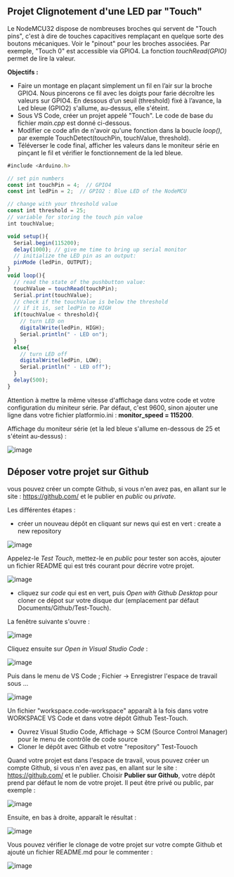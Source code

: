 ## Projet Clignotement d'une LED par "Touch"

Le NodeMCU32 dispose de nombreuses broches qui servent de "Touch pins", c'est à dire de touches capacitives remplaçant en quelque sorte des boutons mécaniques. Voir le "pinout" pour les broches associées. Par exemple, "Touch 0" est accessible via GPIO4. La fonction *touchRead(GPIO)* permet de lire la valeur.

**Objectifs :**

* Faire un montage en plaçant simplement un fil en l’air sur la broche GPIO4. Nous pincerons ce fil avec les doigts pour farie décroître les valeurs sur GPIO4. En dessous d’un seuil (threshold) fixé à l’avance, la Led bleue (GPIO2) s'allume, au-dessus, elle s'éteint. 
* Sous VS Code, créer un projet appelé "Touch". Le code de base du fichier *main.cpp* est donné ci-dessous.
* Modifier ce code afin de n'avoir qu'une fonction dans la boucle *loop()*, par exemple TouchDetect(touchPin, touchValue, threshold).
* Téléverser le code final, afficher les valeurs dans le moniteur série en pinçant le fil et vérifier le fonctionnement de la led bleue.


```javascript
#include <Arduino.h>

// set pin numbers
const int touchPin = 4;  // GPIO4
const int ledPin = 2;  // GPIO2 : Blue LED of the NodeMCU

// change with your threshold value
const int threshold = 25;
// variable for storing the touch pin value 
int touchValue;

void setup(){
  Serial.begin(115200);
  delay(1000); // give me time to bring up serial monitor
  // initialize the LED pin as an output:
  pinMode (ledPin, OUTPUT);
}
void loop(){
  // read the state of the pushbutton value:
  touchValue = touchRead(touchPin);
  Serial.print(touchValue);
  // check if the touchValue is below the threshold
  // if it is, set ledPin to HIGH
  if(touchValue < threshold){
    // turn LED on
    digitalWrite(ledPin, HIGH);
    Serial.println(" - LED on");
  }
  else{
    // turn LED off
    digitalWrite(ledPin, LOW);
    Serial.println(" - LED off");
  }
  delay(500);
}
```

Attention à mettre la même vitesse d'affichage dans votre code et votre configuration du miniteur série.
Par défaut, c'est 9600, sinon ajouter une ligne dans votre fichier platformio.ini : **monitor_speed = 115200**.

Affichage du moniteur série (et la led bleue s'allume en-dessous de 25 et s'éteint au-dessus) :

![image](https://user-images.githubusercontent.com/44494044/130097992-7c458cc6-af07-46c7-85d3-2dfc1c980e13.png)


## Déposer votre projet sur Github

vous pouvez créer un compte Github, si vous n'en avez pas, en allant sur le site : https://github.com/ et le publier en *public* ou *private*.

Les différentes étapes :
* créer un nouveau dépôt en cliquant sur news qui est en vert : create a new repository

![image](https://user-images.githubusercontent.com/44494044/130114629-a24f5578-4f8e-4604-8485-11acc1b23c6d.png)

Appelez-le *Test Touch*, mettez-le en *public* pour tester son accès, ajouter un fichier README qui est trés courant pour décrire votre projet.

![image](https://user-images.githubusercontent.com/44494044/130115247-344ec227-108a-439b-ab85-7716b82f25a3.png)

* cliquez sur *code* qui est en vert, puis *Open with Github Desktop* pour cloner ce dépot sur votre disque dur (emplacement par défaut Documents/Github/Test-Touch).

La fenêtre suivante s'ouvre :

![image](https://user-images.githubusercontent.com/44494044/130124525-4ea28e26-fbed-4a21-ba2c-095f4643b95b.png)

Cliquez ensuite sur *Open in Visual Studio Code* :

![image](https://user-images.githubusercontent.com/44494044/130124782-934dcd5c-ed82-48cc-9e2b-a95ce35c5ce7.png)

Puis dans le menu de VS Code ; Fichier -> Enregistrer l'espace de travail sous ...

![image](https://user-images.githubusercontent.com/44494044/130125101-e68a7b6b-9e48-4756-8003-379874ddfac2.png)

Un fichier "workspace.code-workspace" apparaît à la fois dans votre WORKSPACE VS Code et dans votre dépôt Github Test-Touch.


* Ouvrez Visual Studio Code, Affichage -> SCM (Source Control Manager) pour le menu de contrôle de code source
* Cloner le dépôt avec Github et votre "repository" Test-Touoch

Quand votre projet est dans l'espace de travail, vous pouvez créer un compte Github, si vous n'en avez pas, en allant sur le site : https://github.com/ et le publier. Choisir **Publier sur Github**, votre dépôt prend par défaut le nom de votre projet. Il peut être privé ou public, par exemple :

![image](https://user-images.githubusercontent.com/44494044/130093650-7f39d625-7b4d-4b6b-907c-34e631f458ba.png)

Ensuite, en bas à droite, apparaît le résultat :

![image](https://user-images.githubusercontent.com/44494044/130094111-2b00a6c3-d766-4c54-a3c8-30c543bc21d5.png)

Vous pouvez vérifier le clonage de votre projet sur votre compte Github et ajouté un fichier README.md pour le commenter :

![image](https://user-images.githubusercontent.com/44494044/130094273-abc53bff-186e-4cd1-96dc-c0eda6c75100.png)
 


